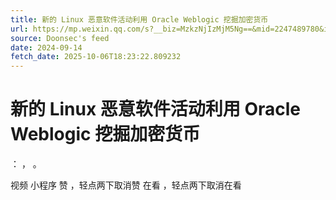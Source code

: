 ```yaml
---
title: 新的 Linux 恶意软件活动利用 Oracle Weblogic 挖掘加密货币
url: https://mp.weixin.qq.com/s?__biz=MzkzNjIzMjM5Ng==&mid=2247489780&idx=1&sn=1641f832d1a5796b69e186cbdef29c66
source: Doonsec's feed
date: 2024-09-14
fetch_date: 2025-10-06T18:23:22.809232
---
```


# 新的 Linux 恶意软件活动利用 Oracle Weblogic 挖掘加密货币

：
，
。

视频
小程序
赞
，轻点两下取消赞
在看
，轻点两下取消在看
